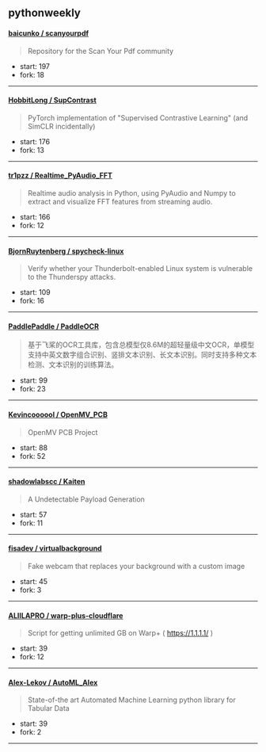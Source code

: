 ## pythonweekly

#### [baicunko / scanyourpdf](https://github.com/baicunko/scanyourpdf)

> Repository for the Scan Your Pdf community

+ start: 197
+ fork: 18

----


#### [HobbitLong / SupContrast](https://github.com/HobbitLong/SupContrast)

> PyTorch implementation of "Supervised Contrastive Learning"  (and SimCLR incidentally)

+ start: 176
+ fork: 13

----


#### [tr1pzz / Realtime_PyAudio_FFT](https://github.com/tr1pzz/Realtime_PyAudio_FFT)

> Realtime audio analysis in Python, using PyAudio and Numpy to extract and visualize FFT features from streaming audio.

+ start: 166
+ fork: 12

----


#### [BjornRuytenberg / spycheck-linux](https://github.com/BjornRuytenberg/spycheck-linux)

> Verify whether your Thunderbolt-enabled Linux system is vulnerable to the Thunderspy attacks.

+ start: 109
+ fork: 16

----


#### [PaddlePaddle / PaddleOCR](https://github.com/PaddlePaddle/PaddleOCR)

> 基于飞桨的OCR工具库，包含总模型仅8.6M的超轻量级中文OCR，单模型支持中英文数字组合识别、竖排文本识别、长文本识别。同时支持多种文本检测、文本识别的训练算法。

+ start: 99
+ fork: 23

----


#### [Kevincoooool / OpenMV_PCB](https://github.com/Kevincoooool/OpenMV_PCB)

> OpenMV PCB Project

+ start: 88
+ fork: 52

----


#### [shadowlabscc / Kaiten](https://github.com/shadowlabscc/Kaiten)

> A Undetectable Payload Generation

+ start: 57
+ fork: 11

----


#### [fisadev / virtualbackground](https://github.com/fisadev/virtualbackground)

> Fake webcam that replaces your background with a custom image

+ start: 45
+ fork: 3

----


#### [ALIILAPRO / warp-plus-cloudflare](https://github.com/ALIILAPRO/warp-plus-cloudflare)

> Script for getting unlimited GB on Warp+ ( https://1.1.1.1/ )

+ start: 39
+ fork: 12

----


#### [Alex-Lekov / AutoML_Alex](https://github.com/Alex-Lekov/AutoML_Alex)

> State-of-the art Automated Machine Learning python library for Tabular Data

+ start: 39
+ fork: 2

----


